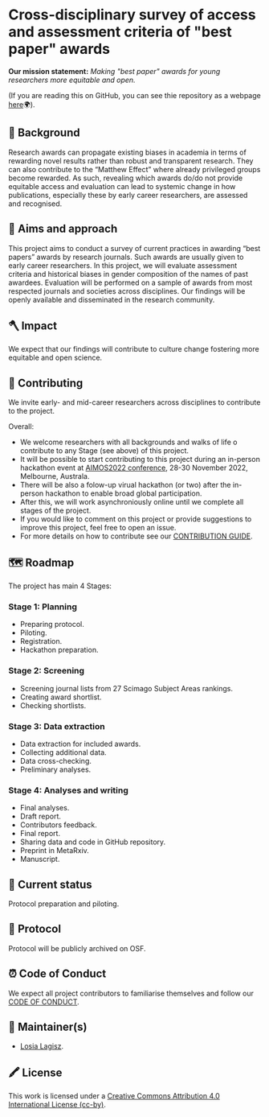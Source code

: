 # Cross-disciplinary survey of access and assessment criteria of "best paper" awards  

**Our mission statement:** *Making "best paper" awards for young researchers more equitable and open.*  

  

(If you are reading this on GitHub, you can see thie repository as a webpage [here](https://mlagisz.github.io/survey_best_paper_awards/)🌍).   

## 🔖 Background   
Research awards can propagate existing biases in academia in terms of rewarding novel results rather than robust and transparent research. They can also contribute to the “Matthew Effect” where already privileged groups become rewarded. As such, revealing which awards do/do not provide equitable access and evaluation can lead to systemic change in how publications, especially these by early career researchers, are assessed and recognised.   

## 🏹 Aims and approach  
This project aims to conduct a survey of current practices in awarding “best papers” awards by research journals. Such awards are usually given to early career researchers. In this project, we will evaluate assessment criteria and historical biases in gender composition of the names of past awardees. Evaluation will be performed on a sample of awards from most respected journals and societies across disciplines. Our findings will be openly available and disseminated in the research community.      

## 🪓 Impact  
We expect that our findings will contribute to culture change fostering more equitable and open science.    

## 💛 Contributing  
We invite early- and mid-career researchers across disciplines to contribute to the project.       

Overall:   
- We welcome researchers with all backgrounds and walks of life o contribute to any Stage (see above) of this project.   
- It will be possible to start contributing to this project during an in-person hackathon event at [AIMOS2022 conference](https://www.eventcreate.com/e/aimos2022), 28-30 November 2022, Melbourne, Australa. 
- There will be also a folow-up virual hackathon (or two) after the in-person hackathon to enable broad global participation. 
- After this, we will work asynchroniously online until we complete all stages of the project.    
- If you would like to comment on this project or provide suggestions to improve this project, feel free to open an issue.  
- For more details on how to contribute see our [CONTRIBUTION GUIDE](/CONTRIBUTING.md).  

## 🗺️ Roadmap   
The project has main 4 Stages:  

### Stage 1: Planning   
- Preparing protocol.  
- Piloting.  
- Registration.  
- Hackathon preparation.   

### Stage 2: Screening   
- Screening journal lists from 27 Scimago Subject Areas rankings.   
- Creating award shortlist.   
- Checking shortlists.  

### Stage 3: Data extraction  
- Data extraction for included awards.   
- Collecting additional data.    
- Data cross-checking.   
- Preliminary analyses.    

### Stage 4: Analyses and writing   
- Final analyses.   
- Draft report.  
- Contributors feedback.   
- Final report.  
- Sharing data and code in GitHub repository.  
- Preprint in MetaRxiv.   
- Manuscript.   


## 🚉 Current status    
Protocol preparation and piloting.   

## 🚀 Protocol   
Protocol will be publicly archived on OSF.  

## ⏰ Code of Conduct   
We expect all project contributors to familiarise themselves and follow our [CODE OF CONDUCT](/CODE_OF_CONDUCT.md).      

## 🔧 Maintainer(s)
* [Losia Lagisz](https://github.com/mlagisz).   

## 🖍️ License 
This work is licensed under a [Creative Commons Attribution 4.0 International License (cc-by)](/LICENSE.md).   
